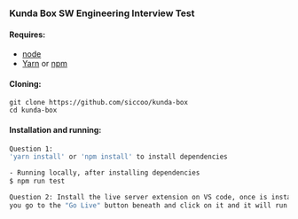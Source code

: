 ### Kunda Box SW Engineering Interview Test

#### Requires:

- [node](https://nodejs.org/en/download/)
- [Yarn](https://github.com/yarnpkg/yarn.) or [npm](https://github.com/npm/cli/)

#### Cloning:

```
git clone https://github.com/siccoo/kunda-box
cd kunda-box
```

#### Installation and running:
```bash
Question 1: 
'yarn install' or 'npm install' to install dependencies

- Running locally, after installing dependencies
$ npm run test

Question 2: Install the live server extension on VS code, once is installed,
you go to the "Go Live" button beneath and click on it and it will run on the browser.
```
